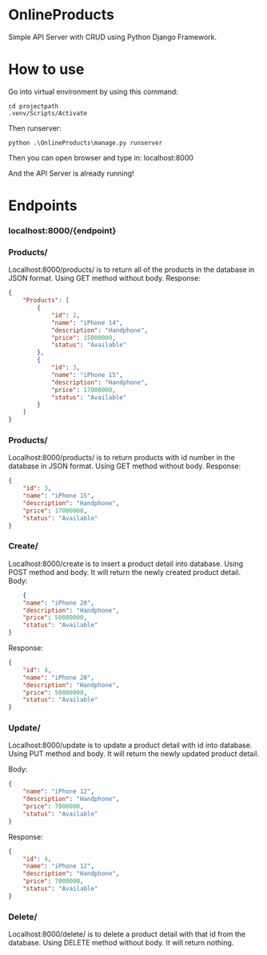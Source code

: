 # OnlineProducts
 Simple API Server with CRUD using Python Django Framework.

# How to use
Go into virtual environment by using this command:
```
cd projectpath
.venv/Scripts/Activate
```
Then runserver:
```
python .\OnlineProducts\manage.py runserver 
```
Then you can open browser and type in:
localhost:8000

And the API Server is already running!

# Endpoints
### localhost:8000/{endpoint}
###	Products/
Localhost:8000/products/ is to return all of the products in the database in JSON format. Using GET method without body.
Response:
```json
{
    "Products": [
        {
            "id": 2,
            "name": "iPhone 14",
            "description": "Handphone",
            "price": 15000000,
            "status": "Available"
        },
        {
            "id": 3,
            "name": "iPhone 15",
            "description": "Handphone",
            "price": 17000000,
            "status": "Available"
        }
    ]
}
```

###	Products/<id>
Localhost:8000/products/<id> is to return products with id number in the database in JSON format. Using GET method without body.
Response:
```json
{
    "id": 3,
    "name": "iPhone 15",
    "description": "Handphone",
    "price": 17000000,
    "status": "Available"
}
```


###	Create/
Localhost:8000/create is to insert a product detail into database. Using POST method and body. It will return the newly created product detail.
Body:
```json
	{
    "name": "iPhone 20",
    "description": "Handphone",
    "price": 50000000,
    "status": "Available"
}
```
Response:
```json
{
    "id": 4,
    "name": "iPhone 20",
    "description": "Handphone",
    "price": 50000000,
    "status": "Available"
}
```


###	Update/<id>
Localhost:8000/update is to update a product detail with id into database. Using PUT method and body. It will return the newly updated product detail.

Body:
```json
{
    "name": "iPhone 12",
    "description": "Handphone",
    "price": 7000000,
    "status": "Available"
}
```


Response:
```json
{
    "id": 4,
    "name": "iPhone 12",
    "description": "Handphone",
    "price": 7000000,
    "status": "Available"
}
```




###	Delete/<id>
Localhost:8000/delete/<id> is to delete a product detail with that id from the database. Using DELETE method without body. It will return nothing.
